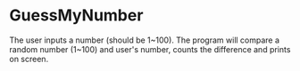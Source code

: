 # GuessMyNumber
The user inputs a number (should be 1~100). The program will compare a random number (1~100) and user's number, counts the difference and prints on screen.

